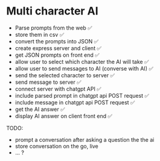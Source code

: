 # Multi character AI

- Parse prompts from the web ✅
- store them in csv ✅
- convert the prompts into JSON ✅
- create express server and client ✅
- get JSON prompts on front end ✅
- allow user to select which character the AI will take ✅
- allow user to send messages to AI (converse with AI) ✅
- send the selected character to server ✅
- send message to server ✅
- connect server with chatgpt API ✅
- include parsed prompt in chatgpt api POST request ✅
- include message in chatgpt api POST request ✅
- get the AI answer ✅
- display AI answer on client front end ✅

TODO:
- prompt a conversation after asking a question the the ai
- store conversation on the go, live
- ... ?
